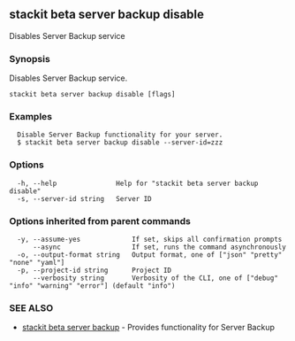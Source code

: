 ## stackit beta server backup disable

Disables Server Backup service

### Synopsis

Disables Server Backup service.

```
stackit beta server backup disable [flags]
```

### Examples

```
  Disable Server Backup functionality for your server.
  $ stackit beta server backup disable --server-id=zzz
```

### Options

```
  -h, --help               Help for "stackit beta server backup disable"
  -s, --server-id string   Server ID
```

### Options inherited from parent commands

```
  -y, --assume-yes             If set, skips all confirmation prompts
      --async                  If set, runs the command asynchronously
  -o, --output-format string   Output format, one of ["json" "pretty" "none" "yaml"]
  -p, --project-id string      Project ID
      --verbosity string       Verbosity of the CLI, one of ["debug" "info" "warning" "error"] (default "info")
```

### SEE ALSO

* [stackit beta server backup](./stackit_beta_server_backup.md)	 - Provides functionality for Server Backup

